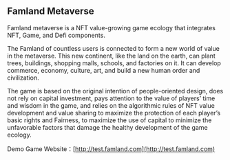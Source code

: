 ## Famland Metaverse

Famland metaverse is a NFT value-growing game ecology that integrates NFT, Game, and Defi components.

The Famland of countless users is connected to form a new world of value in the metaverse. This new continent, like the land on the earth, can plant trees, buildings, shopping malls, schools, and factories on it. It can develop commerce, economy, culture, art, and build a new human order and civilization.

The game is based on the original intention of people-oriented design, does not rely on capital investment, pays attention to the value of players’ time and wisdom in the game, and relies on the algorithmic rules of NFT value development and value sharing to maximize the protection of each player’s basic rights and Fairness, to maximize the use of capital to minimize the unfavorable factors that damage the healthy development of the game ecology.

Demo Game Website：[http://test.famland.com](http://test.famland.com)

